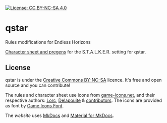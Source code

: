 [![License: CC BY-NC-SA 4.0](https://img.shields.io/badge/License-CC%20BY--NC--SA%204.0-lightgrey.svg)](http://creativecommons.org/licenses/by-nc-sa/4.0/)

# qstar
Rules modifications for Endless Horizons



[Character sheet and
 pregens](https://drive.google.com/open?id=1Nfz9P2xdDkKlsNC_UK2ysVS73O4VzRFO)
 for the S.T.A.L.K.E.R. setting for qstar.

## License

qstar is under the [Creative Commons
BY-NC-SA](http://creativecommons.org/licenses/by-nc-sa/4.0/) licence. It's free
and open source and you can contribute!

The rules and character sheet use icons from
[game-icons.net](http://game-icons.net/), and their respective authors:
[Lorc](http://lorcblog.blogspot.com/), [Delapouite](http://delapouite.com/) &
[contributors](http://game-icons.net/about.html#authors). The icons are provided
as font by [Game Icons Font](http://seiyria.com/gameicons-font/).

The *website* uses [MkDocs](http://www.mkdocs.org/) and [Material for
MkDocs](https://squidfunk.github.io/mkdocs-material/).